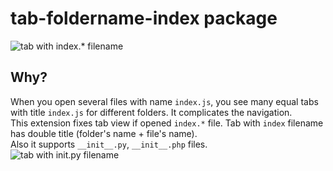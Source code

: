 # tab-foldername-index package

![tab with index.* filename](https://cloud.githubusercontent.com/assets/4091305/15377903/32cc2c1e-1d70-11e6-8ffc-4d6f8e8fa67f.png)

## Why?
When you open several files with name `index.js`, you see many equal tabs with title `index.js` for different folders. It complicates the navigation.  
This extension fixes tab view if opened `index.*` file. Tab with `index` filename has double title (folder's name + file's name).  
Also it supports `__init__.py`, `__init__.php` files.  
![tab with __init__.py filename](https://cloud.githubusercontent.com/assets/4091305/15450136/2cca3d56-1fa5-11e6-8a19-51c84d63fd5c.png)
